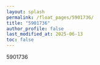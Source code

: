 ```yaml
---
layout: splash
permalink: /float_pages/5901736/
title: "5901736"
author_profile: false
last_modified_at: 2025-06-13
toc: false
---
```

 
5901736
